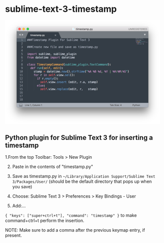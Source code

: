 # sublime-text-3-timestamp

![Settings Window](https://github.com/jovanshernandez/sublime-text-3-timestamp/blob/master/timestamp-screenshot.png)

## Python plugin for Sublime Text 3 for inserting a timestamp

1.From the top Toolbar: Tools > New Plugin

2. Paste in the contents of "timestamp.py"

3. Save as timestamp.py in `~/Library/Application Support/Sublime Text 3/Packages/User/` (should be the default directory that pops up when you save)

4. Choose: Sublime Text 3 > Preferences > Key Bindings - User

5. Add:... 

`{ "keys": ["super+ctrl+t"], "command": "timestamp" }` to make command+ctrl+t perform the insertion.

NOTE: Make sure to add a comma after the previous keymap entry, if present.
